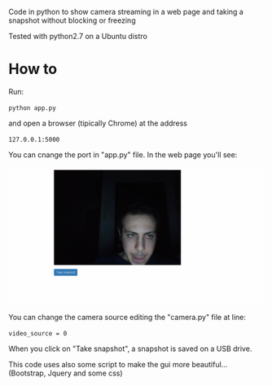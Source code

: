 Code in python to show camera streaming in a web page and taking a snapshot without blocking or freezing

Tested with python2.7 on a Ubuntu distro

<h1>How to</h1>

Run:

`python app.py`

and open a browser (tipically Chrome) at the address

`127.0.0.1:5000`

You can cnange the port in "app.py" file.
In the web page you'll see:


![Alt text](Cattura.PNG "Screenshot")


You can change the camera source editing the "camera.py" file at line:

`video_source = 0`

When you click on "Take snapshot", a snapshot is saved on a USB drive.

This code uses also some script to make the gui more beautiful... (Bootstrap, Jquery and some css)
